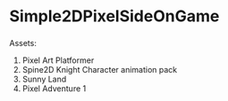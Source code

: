 # Simple2DPixelSideOnGame

###
Assets:
1. Pixel Art Platformer
2. Spine2D Knight Character animation pack
3. Sunny Land
4. Pixel Adventure 1
